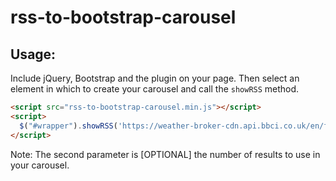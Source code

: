 # rss-to-bootstrap-carousel

## Usage:
Include jQuery, Bootstrap and the plugin on your page. Then select an element in which to create your carousel and call the `showRSS` method.
```html
<script src="rss-to-bootstrap-carousel.min.js"></script>
<script>
  $("#wrapper").showRSS('https://weather-broker-cdn.api.bbci.co.uk/en/forecast/rss/3day/2643123',3);
</script>
```
Note:
The second parameter is [OPTIONAL] the number of results to use in your carousel.
